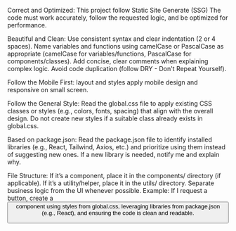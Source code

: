 Correct and Optimized:
This project follow Static Site Generate (SSG)
The code must work accurately, follow the requested logic, and be optimized for performance.

Beautiful and Clean:
Use consistent syntax and clear indentation (2 or 4 spaces).
Name variables and functions using camelCase or PascalCase as appropriate (camelCase for variables/functions, PascalCase for components/classes).
Add concise, clear comments when explaining complex logic.
Avoid code duplication (follow DRY - Don't Repeat Yourself).

Follow the Mobile First: 
layout and styles apply mobile design and responsive on small screen.

Follow the General Style:
Read the global.css file to apply existing CSS classes or styles (e.g., colors, fonts, spacing) that align with the overall design.
Do not create new styles if a suitable class already exists in global.css.

Based on package.json:
Read the package.json file to identify installed libraries (e.g., React, Tailwind, Axios, etc.) and prioritize using them instead of suggesting new ones.
If a new library is needed, notify me and explain why.

File Structure:
If it’s a component, place it in the components/ directory (if applicable).
If it’s a utility/helper, place it in the utils/ directory.
Separate business logic from the UI whenever possible.
Example: If I request a button, create a <Button /> component using styles from global.css, leveraging libraries from package.json (e.g., React), and ensuring the code is clean and readable.